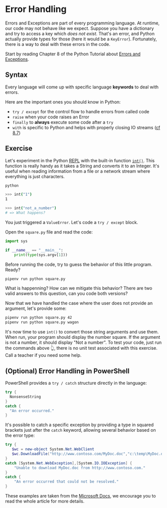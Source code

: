 # Error Handling

Errors and Exceptions are part of every programming language. At runtime, our code may not behave like we expect. Suppose you have a dictionary and try to access a key which _does not exist_. That's an error, and Python actually provide types for those (here it would be a `KeyError`). Fortunately, there is a way to deal with these errors in the code.

Start by reading Chapter 8 of the Python Tutorial about [Errors and Exceptions](https://docs.python.org/3.8/tutorial/errors.html).

## Syntax

Every language will come up with specific language **keywords** to deal with errors.

Here are the important ones you should know in Python:

- `try / except` for the control flow to handle errors from called code
- `raise` when your code raises an Error
- `finally` to **always** execute some code after a `try`
- `with` is specific to Python and helps with properly closing IO streams ([cf 8.7](https://docs.python.org/3.8/tutorial/errors.html#predefined-clean-up-actions))

## Exercise

Let's experiment in the Python [REPL](https://en.wikipedia.org/wiki/Read%E2%80%93eval%E2%80%93print_loop) with the built-in function [`int()`](https://docs.python.org/3/library/functions.html#int). This function is really handy as it takes a String and converts it to an Integer. It's useful when reading information from a file or a network stream where everything is just characters.

```bash
python

>>> int("1")
1

>>> int("not_a_number")
# => What happens?
```

You just triggered a `ValueError`. Let's code a `try / except` block.

Open the `square.py` file and read the code:

```python
import sys

if __name__ == "__main__":
    print(type(sys.argv[1]))
```

Before running the code, try to guess the behavior of this little program. Ready?

```bash
pipenv run python square.py
```

What is happenning? How can we mitigate this behavior? There are two valid answers to this question, can you code both versions?

Now that we have handled the case where the user does not provide an argument, let's provide some:

```bash
pipenv run python square.py 42
pipenv run python square.py wagon
```

It's now time to use `int()` to convert those string arguments and use them. When run, your program should display the number square. If the argument is not a number, it should display "Not a number". To test your code, just run the commands above 👆, there is no unit test associated with this exercise. Call a teacher if you need some help.

## (Optional) Error Handling in PowerShell

PowerShell provides a `try / catch` structure directly in the language:

```powershell
try {
  NonsenseString
}
catch {
  "An error occurred."
}
```

It's possible to catch a specific exception by providing a type in squared brackets just after the `catch` keyword, allowing several behavior based on the error type:

```powershell
try {
   $wc = new-object System.Net.WebClient
   $wc.DownloadFile("http://www.contoso.com/MyDoc.doc","c:\temp\MyDoc.doc")
}
catch [System.Net.WebException],[System.IO.IOException] {
    "Unable to download MyDoc.doc from http://www.contoso.com."
}
catch {
    "An error occurred that could not be resolved."
}
```

These examples are taken from the [Microsoft Docs](https://docs.microsoft.com/powershell/module/microsoft.powershell.core/about/about_try_catch_finally), we encourage you to read the whole article for more details.
